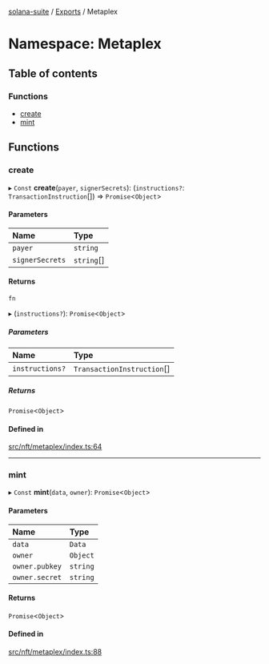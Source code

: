 [solana-suite](../README.md) / [Exports](../modules.md) / Metaplex

# Namespace: Metaplex

## Table of contents

### Functions

- [create](Metaplex.md#create)
- [mint](Metaplex.md#mint)

## Functions

### create

▸ `Const` **create**(`payer`, `signerSecrets`): (`instructions?`: `TransactionInstruction`[]) => `Promise`<`Object`\>

#### Parameters

| Name | Type |
| :------ | :------ |
| `payer` | `string` |
| `signerSecrets` | `string`[] |

#### Returns

`fn`

▸ (`instructions?`): `Promise`<`Object`\>

##### Parameters

| Name | Type |
| :------ | :------ |
| `instructions?` | `TransactionInstruction`[] |

##### Returns

`Promise`<`Object`\>

#### Defined in

[src/nft/metaplex/index.ts:64](https://github.com/fukaoi/solana-suite/blob/614964e/src/nft/metaplex/index.ts#L64)

___

### mint

▸ `Const` **mint**(`data`, `owner`): `Promise`<`Object`\>

#### Parameters

| Name | Type |
| :------ | :------ |
| `data` | `Data` |
| `owner` | `Object` |
| `owner.pubkey` | `string` |
| `owner.secret` | `string` |

#### Returns

`Promise`<`Object`\>

#### Defined in

[src/nft/metaplex/index.ts:88](https://github.com/fukaoi/solana-suite/blob/614964e/src/nft/metaplex/index.ts#L88)
